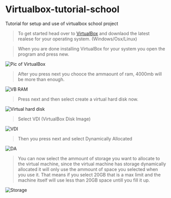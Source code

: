# Virtualbox-tutorial-school
Tutorial for setup and use of virtualbox school project

> To get started head over to [VirtualBox](https://www.virtualbox.org/) and downlaod the latest realese for your operating system. (Windows/Osx/Linux)

> When you are done installing VirtualBox for your system you open the program and press new.

![Pic of VirtualBox](https://i.loli.net/2020/09/10/tIZsHFq71EOkLd3.png)

> After you press next you chooce the ammaount of ram, 4000mb will be more than enough.

![VB RAM](https://i.loli.net/2020/09/10/BQ7l9yZh2gaV5nm.png)

> Press next and then select create a virtual hard disk now.

![Virtual hard disk](https://i.loli.net/2020/09/10/3suZI9JmH4W5jak.png)

> Select VDI (VirtualBox Disk Image)

![VDI](https://i.loli.net/2020/09/10/SAftseXnB2YIPNu.png)

> Then you press next and select Dynamically Allocated 

![DA](https://i.loli.net/2020/09/10/afqsyTt4NUkOG8r.png)

> You can now select the ammount of storage you want to allocate to the virtual machine, since the virtual machine has storage dynamically allocated it will only use the ammount of space you selected when you use it. That means if you select 20GB that is a max limit and the machine itself will use less than 20GB space untill you fill it up.

![Storage](https://i.loli.net/2020/09/10/afqsyTt4NUkOG8r.png)
